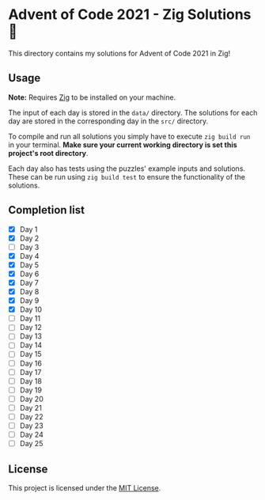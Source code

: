 # Advent of Code 2021 - Zig Solutions 🎄

This directory contains my solutions for Advent of Code 2021 in Zig!

## Usage

**Note:** Requires [Zig](https://ziglang.org/) to be installed on your machine.

The input of each day is stored in the `data/` directory. The solutions
for each day are stored in the corresponding day in the `src/` directory.

To compile and run all solutions you simply have to execute `zig build run` in your terminal.
**Make sure your current working directory is set this project's root directory**.

Each day also has tests using the puzzles' example inputs and solutions. These can be
run using `zig build test` to ensure the functionality of the solutions.

## Completion list

- [x] Day 1
- [x] Day 2
- [ ] Day 3
- [x] Day 4
- [x] Day 5
- [x] Day 6
- [x] Day 7
- [x] Day 8
- [x] Day 9
- [x] Day 10
- [ ] Day 11
- [ ] Day 12
- [ ] Day 13
- [ ] Day 14
- [ ] Day 15
- [ ] Day 16
- [ ] Day 17
- [ ] Day 18
- [ ] Day 19
- [ ] Day 20
- [ ] Day 21
- [ ] Day 22
- [ ] Day 23
- [ ] Day 24
- [ ] Day 25

## License

This project is licensed under the [MIT License](./LICENSE).
